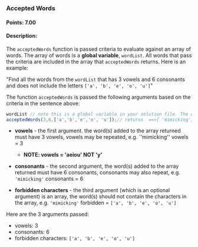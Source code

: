 ### Accepted Words

#### Points: 7.00

#### Description:

The `acceptedWords` function is passed criteria to evaluate against an array of words. The array of words is a **global variable**, `wordList`. All words that pass the criteria are included in the array that `acceptedWords` returns. Here is an example:

"Find all the words from the `wordList` that has 3 vowels and 6 consonants and does not include the letters `['a', 'b', 'e', 'o', 'u']`"

The function `acceptedWords` is passed the following arguments based on the criteria in the sentence above:

```js
wordList // note this is a global variable in your solution file. The Accepted Words function should use this global variable
acceptedWords(3,6,['a','b','e','o', 'u']);// returns  ==>[ 'mimicking', 'spiriting', 'vikingism', 'visitings' ]
```

- **vowels** - the first argument. the word(s) added to the array returned must have 3 vowels, vowels may be repeated, e.g. `'mimicking'' vowels = 3
  - **NOTE: vowels = 'aeiou' NOT 'y'**

- **consonants** - the second argument, the word(s) added to the array returned must have 6 consonants, consonants may also repeat, e.g. `'mimicking'` consonants = 6

- **forbidden characters** - the third argument (which is an optional argument) is an array, the word(s) should not contain the characters in the array, e.g. `'mimicking'` forbidden = `['a', 'b', 'e', 'o', 'u']`

Here are the 3 arguments passed:

- vowels: 3
- consonants: 6
- forbidden characters: `['a', 'b', 'e', 'o', 'u']`


